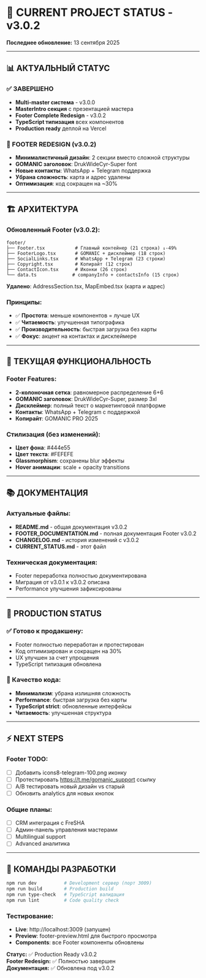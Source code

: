 # 🎯 CURRENT PROJECT STATUS - v3.0.2

**Последнее обновление:** 13 сентября 2025

---

## 📊 АКТУАЛЬНЫЙ СТАТУС

### ✅ ЗАВЕРШЕНО
- **Multi-master система** - v3.0.0
- **MasterIntro секция** с презентацией мастера  
- **Footer Complete Redesign** - v3.0.2
- **TypeScript типизация** всех компонентов
- **Production ready** деплой на Vercel

### 🎨 FOOTER REDESIGN (v3.0.2)
- **Минималистичный дизайн**: 2 секции вместо сложной структуры
- **GOMANIC заголовок**: DrukWideCyr-Super font
- **Новые контакты**: WhatsApp + Telegram поддержка
- **Убрана сложность**: карта и адрес удалены
- **Оптимизация**: код сокращен на ~30%

---

## 🏗️ АРХИТЕКТУРА

### Обновленный Footer (v3.0.2):
```
footer/
├── Footer.tsx           # Главный контейнер (21 строка) ↓-49%
├── FooterLogo.tsx       # GOMANIC + дисклеймер (18 строк)  
├── SocialLinks.tsx      # WhatsApp + Telegram (23 строки)
├── Copyright.tsx        # Копирайт (12 строк)
├── ContactIcon.tsx      # Иконки (26 строк)
└── data.ts             # companyInfo + contactsInfo (15 строк)
```

**Удалено**: AddressSection.tsx, MapEmbed.tsx (карта и адрес)

### Принципы:
- ✅ **Простота**: меньше компонентов = лучше UX
- ✅ **Читаемость**: улучшенная типографика
- ✅ **Производительность**: быстрая загрузка без карты
- ✅ **Фокус**: акцент на контактах и дисклеймере

---

## 📱 ТЕКУЩАЯ ФУНКЦИОНАЛЬНОСТЬ

### Footer Features:
- **2-колоночная сетка**: равномерное распределение 6+6
- **GOMANIC заголовок**: DrukWideCyr-Super, размер 3xl
- **Дисклеймер**: полный текст о маркетинговой платформе
- **Контакты**: WhatsApp + Telegram с поддержкой
- **Копирайт**: GOMANIC PRO 2025

### Стилизация (без изменений):
- **Цвет фона**: #444e55
- **Цвет текста**: #FEFEFE  
- **Glassmorphism**: сохранены blur эффекты
- **Hover анимации**: scale + opacity transitions

---

## 📚 ДОКУМЕНТАЦИЯ

### Актуальные файлы:
- **README.md** - общая документация v3.0.2
- **FOOTER_DOCUMENTATION.md** - полная документация Footer v3.0.2
- **CHANGELOG.md** - история изменений с v3.0.2
- **CURRENT_STATUS.md** - этот файл

### Техническая документация:
- Footer переработка полностью документирована
- Миграция от v3.0.1 к v3.0.2 описана
- Performance улучшения зафиксированы

---

## 🚀 PRODUCTION STATUS

### ✅ Готово к продакшену:
- Footer полностью переработан и протестирован
- Код оптимизирован и сокращен на 30%
- UX улучшен за счет упрощения
- TypeScript типизация обновлена

### 🎯 Качество кода:
- **Минимализм**: убрана излишняя сложность
- **Performance**: быстрая загрузка без карты
- **TypeScript strict**: обновленные интерфейсы
- **Читаемость**: улучшенная структура

---

## ⚡ NEXT STEPS

### Footer TODO:
- [ ] Добавить icons8-telegram-100.png иконку
- [ ] Протестировать https://t.me/gomanic_support ссылку
- [ ] A/B тестировать новый дизайн vs старый
- [ ] Обновить analytics для новых кнопок

### Общие планы:
- [ ] CRM интеграция с FreSHA
- [ ] Админ-панель управления мастерами
- [ ] Multilingual support
- [ ] Advanced аналитика

---

## 🔧 КОМАНДЫ РАЗРАБОТКИ

```bash
npm run dev          # Development сервер (порт 3009)
npm run build        # Production build  
npm run type-check   # TypeScript валидация
npm run lint         # Code quality check
```

### Тестирование:
- **Live**: http://localhost:3009 (запущен)
- **Preview**: footer-preview.html для быстрого просмотра
- **Components**: все Footer компоненты обновлены

**Статус:** ✅ Production Ready v3.0.2  
**Footer Redesign:** ✅ Полностью завершен  
**Документация:** ✅ Обновлена под v3.0.2
